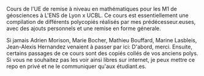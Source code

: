 Cours de l'UE de remise à niveau en mathématiques pour les M1 de géosciences à L'ENS de Lyon x UCBL.
Ce cours est essentiellement une compilation de différents polycopiés réalisés par mes prédécesseur.euses, avec des ajouts personnels et une remise en forme génerale.

Si jamais Adrien Morison, Marie Bocher, Mathieu Bouffard, Marine Lasbleis, Jean-Alexis Hernandez venaient à passer par ici: 
D'abord, merci. Ensuite, certains passages de ce cours sont des copiés collés de vos anciens polys. Si vous ne souhaitez pas les voir ainsi libres sur internet, je peux mettre ce repo en privé et 
ne le communiquer qu'aux étudiant.es.
